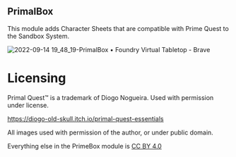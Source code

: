 ## PrimalBox
This module adds Character Sheets that are compatible with Prime Quest to the Sandbox System.

![2022-09-14 19_48_19-PrimalBox • Foundry Virtual Tabletop - Brave](https://user-images.githubusercontent.com/80177177/190276671-3e945d6e-ddab-4374-9c5e-186b4af27a32.png)

# Licensing
Primal Quest™ is a trademark of Diogo Nogueira. Used with permission under license.

https://diogo-old-skull.itch.io/primal-quest-essentials

All images used with permission of the author, or under public domain.

Everything else in the PrimeBox module is <a href="https://creativecommons.org/licenses/by/4.0/">CC BY 4.0</a>
